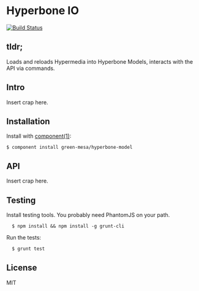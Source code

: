 # Hyperbone IO

[![Build Status](https://travis-ci.org/green-mesa/hyperbone-io.png?branch=master)](https://travis-ci.org/green-mesa/hyperbone-io)


## tldr; 

Loads and reloads Hypermedia into Hyperbone Models, interacts with the API via commands. 

## Intro

Insert crap here.

## Installation

  Install with [component(1)](http://component.io):

    $ component install green-mesa/hyperbone-model


## API

Insert crap here.

## Testing

Install testing tools. You probably need PhantomJS on your path.

```back
  $ npm install && npm install -g grunt-cli
```

Run the tests:

```bash
  $ grunt test
```

## License

  MIT
